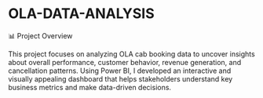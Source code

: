 # OLA-DATA-ANALYSIS
📊 Project Overview

This project focuses on analyzing OLA cab booking data to uncover insights about overall performance, customer behavior, revenue generation, and cancellation patterns.
Using Power BI, I developed an interactive and visually appealing dashboard that helps stakeholders understand key business metrics and make data-driven decisions.
